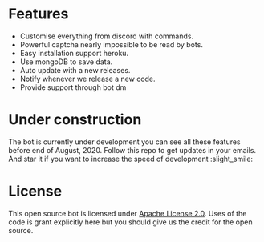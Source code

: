 # Features
* Customise everything from discord with commands.
* Powerful captcha nearly impossible to be read by bots.
* Easy installation support heroku.
* Use mongoDB to save data.
* Auto update with a new releases.
* Notify whenever we release a new code.
* Provide support through bot dm

# Under construction

The bot is currently under development you can see all these features before end of August, 2020. Follow this repo to get updates in your emails. And star it if you want to increase the speed of development :slight_smile:

# License
This open source bot is licensed under [Apache License 2.0](https://github.com/Shashank3736/discord-captcha/blob/master/LICENSE). Uses of the code is grant explicitly here but you should give us the credit for the open source.
